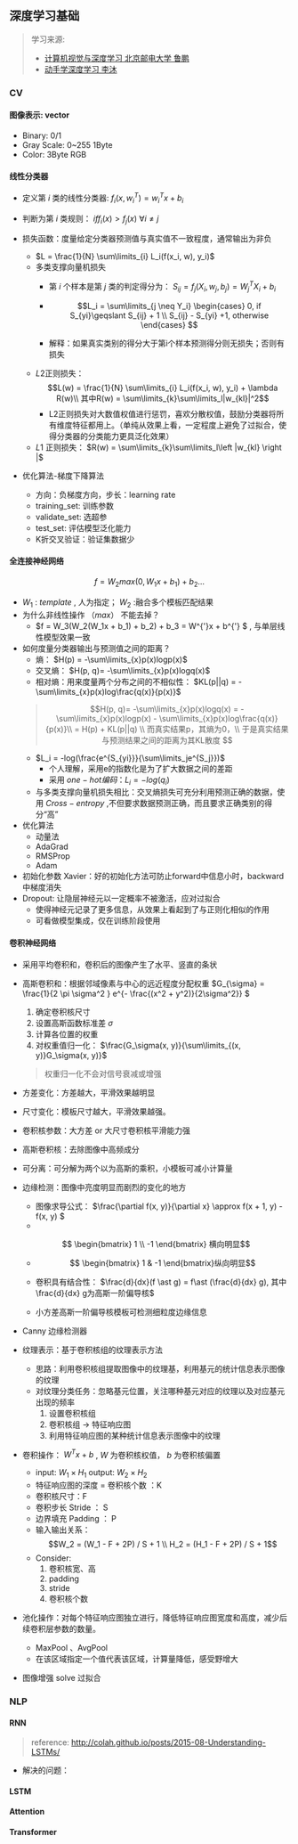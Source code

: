 ## 深度学习基础

> 学习来源:
> * [计算机视觉与深度学习 北京邮电大学 鲁鹏](https://www.bilibili.com/video/BV1V54y1B7K3/?spm_id_from=333.337.search-card.all.click&vd_source=6eeaf968db275442f9be23b6183a3fd2)
> * [动手学深度学习 李沐](http://zh-v2.d2l.ai/)

### CV

#### 图像表示: vector
* Binary: 0/1
* Gray Scale: 0~255 1Byte
* Color: 3Byte RGB

#### 线性分类器

* 定义第 $i$ 类的线性分类器: $f_i(x, w_i^T) = w_i^Tx + b_i$

* 判断为第 $i$ 类规则： $if f_i(x) > f_j(x)$  $\forall i\neq j$
* 损失函数：度量给定分类器预测值与真实值不一致程度，通常输出为非负
    * $L = \frac{1}{N} \sum\limits_{i} L_i(f(x_i, w), y_i)$
    * 多类支撑向量机损失
        * 第 $i$ 个样本是第 $j$ 类的判定得分为： $S_{ij} = f_j(X_i, w_j, b_j) = W_j^TX_i+ b_i$
        * $$L_i = \sum\limits_{j \neq Y_i} 
\begin{cases} 0, if S_{yi}\geqslant S_{ij} + 1 \\
                S_{ij} - S_{yi} +1, otherwise
\end{cases} 
$$

        * 解释：如果真实类别的得分大于第i个样本预测得分则无损失；否则有损失
    * $L2$正则损失： $$L(w) = \frac{1}{N} \sum\limits_{i} L_i(f(x_i, w), y_i) + \lambda R(w)\\ 其中R(w) = \sum\limits_{k}\sum\limits_l|w_{kl}|^2$$
        * L2正则损失对大数值权值进行惩罚，喜欢分散权值，鼓励分类器将所有维度特征都用上。（单纯从效果上看，一定程度上避免了过拟合，使得分类器的分类能力更具泛化效果）
    * $L1$ 正则损失： $R(w) = \sum\limits_{k}\sum\limits_l\left |w_{kl}  \right |$

* 优化算法-梯度下降算法
    * 方向：负梯度方向，步长：learning rate
    * training_set: 训练参数
    * validate_set: 选超参
    * test_set: 评估模型泛化能力
    * K折交叉验证：验证集数据少

#### 全连接神经网络
$$
f = W_2max(0, W_1x + b_1) + b_2 ...
$$
* $W_1$ : $template$ , 人为指定； $W_2$ :融合多个模板匹配结果
* 为什么非线性操作  $（max）$ 不能去掉？
    *  $f = W_3(W_2(W_1x + b_1) + b_2) + b_3 = W^{'}x + b^{'} $ 
    , 与单层线性模型效果一致 
* 如何度量分类器输出与预测值之间的距离？
    * 熵： $H(p) = -\sum\limits_{x}p(x)logp(x)$
    * 交叉熵： $H(p, q)= -\sum\limits_{x}p(x)logq(x)$
    * 相对熵：用来度量两个分布之间的不相似性：
     $KL(p||q) = -\sum\limits_{x}p(x)log\frac{q(x)}{p(x)}$
     >  $$H(p, q)= -\sum\limits_{x}p(x)logq(x) = -\sum\limits_{x}p(x)logp(x) - \sum\limits_{x}p(x)log\frac{q(x)}{p(x)}\\ = H(p) + KL(p||q) \\ 
     而真实结果p，其熵为0，\\ 于是真实结果与预测结果之间的距离为其KL散度 $$
    *   $L_i = -log(\frac{e^{S_{yi}}}{\sum\limits_je^{S_j}})$
        * 个人理解，采用e的指数化是为了扩大数据之间的差距
        * 采用 $one-hot编码： L_i = -log(q_i)$
    * 与多类支撑向量机损失相比：交叉熵损失可充分利用预测正确的数据，使用   $Cross-entropy$  ,不但要求数据预测正确，而且要求正确类别的得分“高”
* 优化算法
    * 动量法
    * AdaGrad
    * RMSProp
    * Adam
* 初始化参数 Xavier：好的初始化方法可防止forward中信息小时，backward中梯度消失
* Dropout: 让隐层神经元以一定概率不被激活，应对过拟合
    * 使得神经元记录了更多信息，从效果上看起到了与正则化相似的作用
    * 可看做模型集成，仅在训练阶段使用

    
#### 卷积神经网络

* 采用平均卷积和，卷积后的图像产生了水平、竖直的条状
* 高斯卷积和：根据邻域像素与中心的远近程度分配权重  $G_{\sigma} = \frac{1}{2 \pi \sigma^2 } e^{- \frac{(x^2 + y^2)}{2\sigma^2}} $
    1. 确定卷积核尺寸
    2. 设置高斯函数标准差 $\sigma$
    3. 计算各位置的权重
    4. 对权重值归一化： 
    $\frac{G_\sigma(x, y)}{\sum\limits_{(x, y)}G_\sigma(x, y)}$
    > 权重归一化不会对信号衰减或增强

* 方差变化：方差越大，平滑效果越明显
* 尺寸变化：模板尺寸越大，平滑效果越强。
* 卷积核参数：大方差 or 大尺寸卷积核平滑能力强
* 高斯卷积核：去除图像中高频成分
* 可分离：可分解为两个以为高斯的乘积，小模板可减小计算量
* 边缘检测：图像中亮度明显而剧烈的变化的地方
    * 图像求导公式：  $\frac{\partial f(x, y)}{\partial x} \approx f(x + 1, y) - f(x, y) $
    *     
   $$
   \begin{bmatrix}
   1  \\
   -1 
   \end{bmatrix} 横向明显$$
   
   * $$
   \begin{bmatrix}
   1  &
   -1 
   \end{bmatrix}纵向明显$$

    * 卷积具有结合性： 
    $\frac{d}{dx}(f \ast g) = f\ast (\frac{d}{dx} g), 其中 \frac{d}{dx} g为高斯一阶偏导核$
    * 小方差高斯一阶偏导核模板可检测细粒度边缘信息
* Canny 边缘检测器
* 纹理表示：基于卷积核组的纹理表示方法
    * 思路：利用卷积核组提取图像中的纹理基，利用基元的统计信息表示图像的纹理
    * 对纹理分类任务：忽略基元位置，关注哪种基元对应的纹理以及对应基元出现的频率
        1. 设置卷积核组
        2. 卷积核组 -> 特征响应图
        3. 利用特征响应图的某种统计信息表示图像中的纹理

* 卷积操作： 
$W^Tx + b$ , $W$ 为卷积核权值， $b$ 为卷积核偏置
    * input:  $W_1 \times H_1$ output: $W_2 \times H_2$
    * 特征响应图的深度 = 卷积核个数 ：K
    * 卷积核尺寸：F
    * 卷积步长 Stride ： S
    * 边界填充 Padding ： P
    * 输入输出关系： 
    $$W_2 = (W_1 - F + 2P) / S + 1 \\ H_2 = (H_1 - F + 2P) / S + 1$$
    * Consider: 
        1. 卷积核宽、高
        2. padding
        3. stride
        4. 卷积核个数
* 池化操作：对每个特征响应图独立进行，降低特征响应图宽度和高度，减少后续卷积层参数的数量。
    * MaxPool 、AvgPool
    * 在该区域指定一个值代表该区域，计算量降低，感受野增大
* 图像增强 solve 过拟合


### NLP

#### RNN
> reference: http://colah.github.io/posts/2015-08-Understanding-LSTMs/
* 解决的问题：

#### LSTM

#### Attention

#### Transformer
